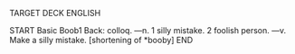 TARGET DECK
ENGLISH

START
Basic
Boob1
Back: colloq. —n. 1 silly mistake. 2 foolish person. —v. Make a silly mistake. [shortening of *booby]
END

